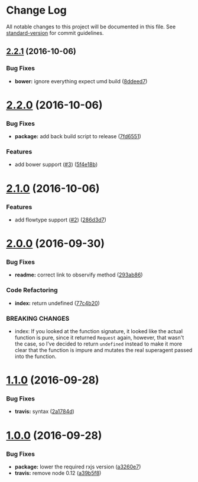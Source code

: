 # Change Log

All notable changes to this project will be documented in this file. See [standard-version](https://github.com/conventional-changelog/standard-version) for commit guidelines.

<a name="2.2.1"></a>
## [2.2.1](https://github.com/mrtnbroder/superagent-rxjs/compare/v2.2.0...v2.2.1) (2016-10-06)


### Bug Fixes

* **bower:** ignore everything expect umd build ([8ddeed7](https://github.com/mrtnbroder/superagent-rxjs/commit/8ddeed7))



<a name="2.2.0"></a>
# [2.2.0](https://github.com/mrtnbroder/superagent-rxjs/compare/v2.1.0...v2.2.0) (2016-10-06)


### Bug Fixes

* **package:** add back build script to release ([7fd6551](https://github.com/mrtnbroder/superagent-rxjs/commit/7fd6551))


### Features

* add bower support ([#3](https://github.com/mrtnbroder/superagent-rxjs/issues/3)) ([5f4e18b](https://github.com/mrtnbroder/superagent-rxjs/commit/5f4e18b))



<a name="2.1.0"></a>
# [2.1.0](https://github.com/mrtnbroder/superagent-rxjs/compare/v2.0.0...v2.1.0) (2016-10-06)


### Features

* add flowtype support ([#2](https://github.com/mrtnbroder/superagent-rxjs/issues/2)) ([286d3d7](https://github.com/mrtnbroder/superagent-rxjs/commit/286d3d7))



<a name="2.0.0"></a>
# [2.0.0](https://github.com/mrtnbroder/superagent-rxjs/compare/v1.1.0...v2.0.0) (2016-09-30)


### Bug Fixes

* **readme:** correct link to observify method ([293ab86](https://github.com/mrtnbroder/superagent-rxjs/commit/293ab86))


### Code Refactoring

* **index:** return undefined ([77c4b20](https://github.com/mrtnbroder/superagent-rxjs/commit/77c4b20))


### BREAKING CHANGES

* index: If you looked at the function signature, it looked like the actual function is pure, since it returned `Request` again, however, that wasn't the case, so I’ve decided to return `undefined` instead to make it more clear that the function is impure and mutates the real superagent passed into the function.



<a name="1.1.0"></a>
# [1.1.0](https://github.com/mrtnbroder/superagent-rxjs/compare/v1.0.0...v1.1.0) (2016-09-28)


### Bug Fixes

* **travis:** syntax ([2a1784d](https://github.com/mrtnbroder/superagent-rxjs/commit/2a1784d))



<a name="1.0.0"></a>
# [1.0.0](https://github.com/mrtnbroder/superagent-rxjs/compare/a39b5f8...v1.0.0) (2016-09-28)


### Bug Fixes

* **package:** lower the required rxjs version ([a3260e7](https://github.com/mrtnbroder/superagent-rxjs/commit/a3260e7))
* **travis:** remove node 0.12 ([a39b5f8](https://github.com/mrtnbroder/superagent-rxjs/commit/a39b5f8))
